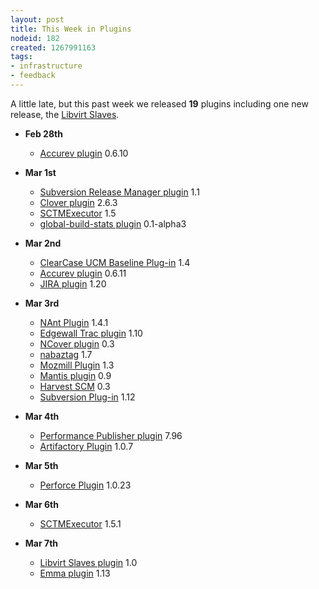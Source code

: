 ```yaml
---
layout: post
title: This Week in Plugins
nodeid: 182
created: 1267991163
tags:
- infrastructure
- feedback
---
```

A little late, but this past week we released **19** plugins including one new release, the [Libvirt Slaves](http://wiki.hudson-ci.org/display/HUDSON/Libvirt+Slaves+Plugin).


* **Feb 28th**
   * <a href="http://wiki.hudson-ci.org/display/HUDSON/Accurev+Plugin">Accurev plugin</a> 0.6.10

* **Mar 1st**
   * <a href="http://wiki.hudson-ci.org/display/HUDSON/Subversion+Release+Manager">Subversion Release Manager plugin</a> 1.1
   * <a href="http://wiki.hudson-ci.org/display/HUDSON/Clover+Plugin">Clover plugin</a> 2.6.3
   * <a href="http://wiki.hudson-ci.org/display/HUDSON/SCTMExecutor">SCTMExecutor</a> 1.5
   * <a href="http://wiki.hudson-ci.org/display/HUDSON/Global+Build+Stats+Plugin">global-build-stats plugin</a> 0.1-alpha3

* **Mar 2nd**
   * <a href="http://wiki.hudson-ci.org/display/HUDSON/ClearCase+UCM+Baseline+Plugin">ClearCase UCM Baseline Plug-in</a> 1.4
   * <a href="http://wiki.hudson-ci.org/display/HUDSON/Accurev+Plugin">Accurev plugin</a> 0.6.11
   * <a href="http://wiki.hudson-ci.org/display/HUDSON/JIRA+Plugin">JIRA plugin</a> 1.20


* **Mar 3rd**
   * <a href="http://wiki.hudson-ci.org/display/HUDSON/NAnt+Plugin">NAnt Plugin</a> 1.4.1
   * <a href="http://wiki.hudson-ci.org/display/HUDSON/Trac+Plugin">Edgewall Trac plugin</a> 1.10
   * <a href="http://wiki.hudson-ci.org/display/HUDSON/NCover+Plugin">NCover plugin</a> 0.3
   * <a href="http://wiki.hudson-ci.org/display/HUDSON/Nabaztag+Plugin">nabaztag</a> 1.7
   * <a href="http://wiki.hudson-ci.org/display/HUDSON/Mozmill+Plugin">Mozmill Plugin</a> 1.3
   * <a href="http://wiki.hudson-ci.org/display/HUDSON/Mantis+Plugin">Mantis plugin</a> 0.9
   * <a href="http://wiki.hudson-ci.org/display/HUDSON/Harvest+Plugin">Harvest SCM</a> 0.3
   * <a href="http://wiki.hudson-ci.org/display/HUDSON/Subversion+Plugin">Subversion Plug-in</a> 1.12

* **Mar 4th**
   * <a href="http://wiki.hudson-ci.org/display/HUDSON/PerfPublisher+Plugin">Performance Publisher plugin</a> 7.96
   * <a href="http://wiki.hudson-ci.org/display/HUDSON/Artifactory+Plugin">Artifactory Plugin</a> 1.0.7

* **Mar 5th**
   * <a href="http://wiki.hudson-ci.org/display/HUDSON/Perforce+Plugin">Perforce Plugin</a> 1.0.23


* **Mar 6th**
   * <a href="http://wiki.hudson-ci.org/display/HUDSON/SCTMExecutor">SCTMExecutor</a> 1.5.1

* **Mar 7th**
   * <a href="http://wiki.hudson-ci.org/display/HUDSON/Libvirt+Slaves+Plugin">Libvirt Slaves plugin</a> 1.0
   * <a href="http://wiki.hudson-ci.org/display/HUDSON/Emma+Plugin">Emma plugin</a> 1.13
<!--break-->
